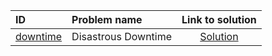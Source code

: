 | ID | Problem name | Link to solution |
|:---|:---|:---:|
| [downtime](https://open.kattis.com/problems/downtime) | Disastrous Downtime | [Solution](https://github.com/versenyi98/kattis-solutions/tree/main/solutions/Disastrous%20Downtime)|
